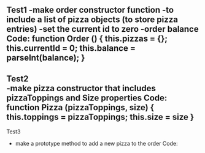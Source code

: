 Test1
-make order constructor function 
  -to include a list of pizza objects (to store pizza entries)
  -set the current id to zero
  -order balance
  Code:
  function Order () {
  this.pizzas = {};
  this.currentId = 0;
  this.balance = parseInt(balance);
}
---------------------------------------------------------------------
 Test2  
-make pizza constructor that includes pizzaToppings and Size properties
Code:
function Pizza (pizzaToppings, size) {
this.toppings = pizzaToppings;
this.size = size
}
---------------------------------------------------------------------
Test3
- make a prototype method to add a new pizza to the order
Code:

